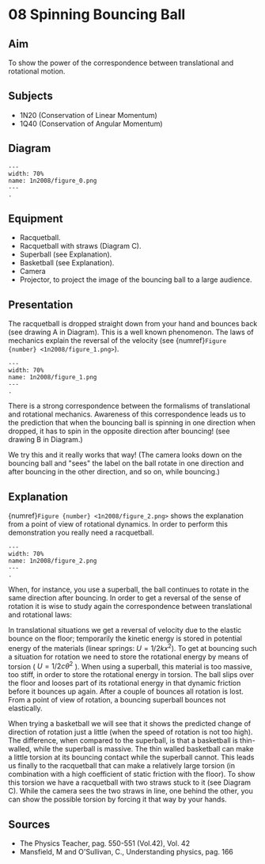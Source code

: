 # 08 Spinning Bouncing Ball 
    
## Aim   
 To show the power of the correspondence between translational and rotational motion.    
  
## Subjects   
* 1N20 (Conservation of Linear Momentum) 
* 1Q40 (Conservation of Angular Momentum)   

## Diagram
   
```{figure} figures/figure_0.png  
---  
width: 70%  
name: 1n2008/figure_0.png  
---  
. 
```

## Equipment
 *  Racquetball. 
 *  Racquetball with straws (Diagram C). 
 *  Superball (see Explanation). 
 *  Basketball (see Explanation). 
 *  Camera 
 *  Projector, to project the image of the bouncing ball to a large audience.
     
  
## Presentation   
 The racquetball is dropped straight down from your hand and bounces back (see drawing A in Diagram). This is a well known phenomenon. The laws of mechanics explain the reversal of the velocity (see {numref}`Figure {number} <1n2008/figure_1.png>`).     
```{figure} figures/figure_1.png  
---  
width: 70%  
name: 1n2008/figure_1.png  
---  
. 
```
There is a strong correspondence between the formalisms of translational and rotational mechanics. Awareness of this correspondence leads us to the prediction that when the bouncing ball is spinning in one direction when dropped, it has to spin in the opposite direction after bouncing! (see drawing B in Diagram.)

We try this and it really works that way! (The camera looks down on the bouncing ball and "sees" the label on the ball rotate in one direction and after bouncing in the other direction, and so on, while bouncing.)  
  
## Explanation   
{numref}`Figure {number} <1n2008/figure_2.png>` shows the explanation from a point of view of rotational dynamics. In order to perform this demonstration you really need a racquetball.     

```{figure} figures/figure_2.png  
---  
width: 70%  
name: 1n2008/figure_2.png  
---  
. 
```
When, for instance, you use a superball, the ball continues to rotate in the same direction after bouncing. In order to get a reversal of the sense of rotation it is wise to study again the correspondence between translational and rotational laws: 

In translational situations we get a reversal of velocity due to the elastic bounce on the floor; temporarily the kinetic energy is stored in potential energy of the materials (linear springs: $U=1 / 2 k x^{2}$). To get at bouncing such a situation for rotation we need to store the rotational energy by means of torsion ( $U=1 / 2 c \theta^{2}$ ). When using a superball, this material is too massive, too stiff, in order to store the rotational energy in torsion. The ball slips over the floor and looses part of its rotational energy in that dynamic friction before it bounces up again. After a couple of bounces all rotation is lost. From a point of view of rotation, a bouncing superball bounces not elastically.

When trying a basketball we will see that it shows the predicted change of direction of rotation just a little (when the speed of rotation is not too high). The difference, when compared to the superball, is that a basketball is thin-walled, while the superball is massive. The thin walled basketball can make a little torsion at its bouncing contact while the superball cannot. This leads us finally to the racquetball that can make a relatively large torsion (in combination with a high coefficient of static friction with the floor). To show this torsion we have a racquetball with two straws stuck to it (see Diagram C). While the camera sees the two straws in line, one behind the other, you can show the possible torsion by forcing it that way by your hands.

## Sources
 *  The Physics Teacher, pag. 550-551 (Vol.42), Vol. 42 
 *  Mansfield, M and O'Sullivan, C., Understanding physics, pag. 166
  